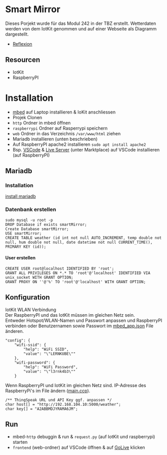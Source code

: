# Smart Mirror
Dieses Porjekt wurde für das Modul 242 in der TBZ erstellt. Wetterdaten werden von dem IotKit genommen und auf einer Webseite als Diagramm dargestellt.
- [Reflexion](https://github.com/EAlbanese/smartMirror/wiki/Reflexion)

## Resourcen
- IotKit
- RaspberryPI

# Installation
- [mbed](https://os.mbed.com/docs/mbed-os/v6.15/quick-start/build-with-mbed-cli.html) auf Laptop installieren & IoKit anschliessen
- Projek Clonen
- ``http`` Ordner in mbed öffnen
- ``raspberrypi`` Ordner auf Rasperrypi speichern
-  ``web`` Ordner in das Verzeichnis ``/var/www/html`` ziehen
- Mariadb installieren (unten beschrieben)
- Auf RaspberryPI apache2 installieren ``sudo apt install apache2``
- Bsp. [VSCode](https://code.visualstudio.com/download) & [Live Server](https://morioh.com/p/d50494a9ffaa) (unter Marktplace) auf VSCode installieren (auf RaspberryPI)

## Mariadb
### Installation
[install mariadb](https://mariadb.com/kb/en/installing-mariadb-msi-packages-on-windows/)
### Datenbank erstellen
<pre><code>sudo mysql -u root -p
DROP Database if exists smartMirror;
Create Database smartMirror;
USE smartMirror;
CREATE TABLE weather (id int not null AUTO_INCREMENT, temp double not null, hum double not null, date datetime not null CURRENT_TIME(), PRIMARY KEY (id));
</pre></code>
#### User erstellen
<pre><code>CREATE USER root@localhost IDENTIFIED BY 'root';
GRANT ALL PRIVILEGES ON *.* TO 'root'@'localhost' IDENTIFIED VIA unix_socket WITH GRANT OPTION;
GRANT PROXY ON ''@'%' TO 'root'@'localhost' WITH GRANT OPTION;
</pre></code>

## Konfiguration
IotKit WLAN Verbindung <br/>
Der RaspberryPI und das IotKit müssen im gleichen Netz sein.<br />
Entweder Hotspot/WLAN-Namen und Passwort anpassen und RaspberryPI verbinden oder Benutzernamen sowie Passwort im [mbed_app.json](https://github.com/EAlbanese/smartMirror/blob/main/http/mbed_app.json) File änderen.
<pre><code>"config": {
    "wifi-ssid": {
        "help": "WiFi SSID",
        "value": "\"LERNKUBE\""
    },
    "wifi-password": {
        "help": "WiFi Password",
        "value": "\"l3rnk4b3\""
    }
</pre></code>

Wenn RaspberryPI und IotKit im gleichen Netz sind. 
IP-Adresse des RaspberryPi's im File ändern ([main.ccp](https://github.com/EAlbanese/smartMirror/blob/main/http/main.cpp)).
<pre><code>/** ThingSpeak URL und API Key ggf. anpassen */
char host[] = "http://192.168.104.10:5000/weather";
char key[] = "A2ABBMDJYRAMA6JM";
</pre></code>

## Run
- mbed-``http`` debuggin & run & ``request.py`` (auf IotKit und raspberrypi) starten
- ``frontend`` (web-ordner) auf VSCode öffnen & auf [GoLive](https://morioh.com/p/d50494a9ffaa) klicken

